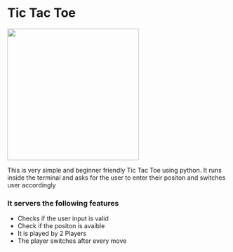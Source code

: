 # Tic Tac Toe
<img src="https://user-images.githubusercontent.com/85800910/161107562-b7ed7adc-1130-4c96-85b1-12fea9c07f7d.png" height="300"/>

This is very simple and beginner friendly Tic Tac Toe using python. It runs inside the terminal and asks for the user to enter their positon and switches user accordingly
### It servers the following features
- Checks if the user input is valid
- Check if the positon is avaible 
- It is played by 2 Players
- The player switches after every move 
